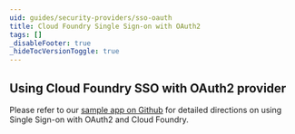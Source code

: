 ```yaml
---
uid: guides/security-providers/sso-oauth
title: Cloud Foundry Single Sign-on with OAuth2
tags: []
_disableFooter: true
_hideTocVersionToggle: true
---
```


## Using Cloud Foundry SSO with OAuth2 provider

Please refer to our [sample app on Github](https://github.com/SteeltoeOSS/Samples/tree/main/Security/src/CloudFoundrySingleSignon) for detailed directions on using Single Sign-on with OAuth2 and Cloud Foundry.
